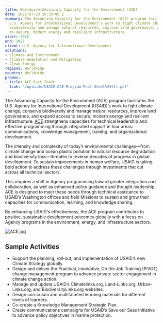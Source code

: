 ```yaml
---
title: Worldwide—Advancing Capacity for the Environment (ACE)
date: 2022-07-20 10:30:00 Z
summary: The Advancing Capacity for the Environment (ACE) program facilitates the
  U.S. Agency for International Development’s work to fight climate change, conserve
  biodiversity and manage natural resources, improve land governance, and expand access
  to secure, modern energy and resilient infrastructure.
start: 2022
end: 2027
client: U.S. Agency for International Development
solutions:
- Climate and Environment
- Climate Adaptation and Mitigation
- Clean Energy
regions: Worldwide
country: Worldwide
promos:
- title: ACE Fact Sheet
  link: "/uploads/USAID-ACE-Program-Fact-Sheet%20(1).pdf"
---
```


The Advancing Capacity for the Environment (ACE) program facilitates the U.S. Agency for International Development (USAID)’s work to fight climate change, conserve biodiversity and manage natural resources, improve land governance, and expand access to secure, modern energy and resilient infrastructure. [ACE](https://www.climatelinks.org/resources/advancing-capacity-environment-ace-program-fact-sheet) strengthens capacities for technical leadership and effective programming through integrated support in four areas: communications, knowledge management, training, and organizational development.

The intensity and complexity of today’s environmental challenges—from climate change and ocean plastic pollution to natural resource degradation and biodiversity loss—threaten to reverse decades of progress in global development. To sustain improvements in human welfare, USAID is taking bold action to address these challenges through investments that cut across all technical sectors.

This requires a shift in Agency programming toward greater integration and collaboration, as well as enhanced policy guidance and thought leadership. ACE is designed to meet these needs through technical assistance to USAID’s Washington offices and field Missions to sustain and grow their capacities for communication, learning, and knowledge sharing.

By enhancing USAID's effectiveness, the ACE program contributes to positive, sustainable development outcomes globally with a focus on Agency programs in the environment, energy, and infrastructure sectors.

![ACE.jpg](/uploads/ACE.jpg)

## Sample Activities

* Support the planning, roll-out, and implementation of USAID’s new Climate Strategy globally.
* Design and deliver the Practical, InnoVative, On the Job Training (PIVOT) change management program to advance private sector engagement in climate change action.
* Manage and update USAID’s Climatelinks.org, Land-Links.org, Urban-Links.org, and BiodiversityLinks.org websites.
* Design curriculum and multifaceted learning materials for different levels of learners.
* Co-create a Knowledge Management Strategic Plan.
* Create communications campaigns for USAID’s Save our Seas Initiative to advance policy objectives in marine protection.